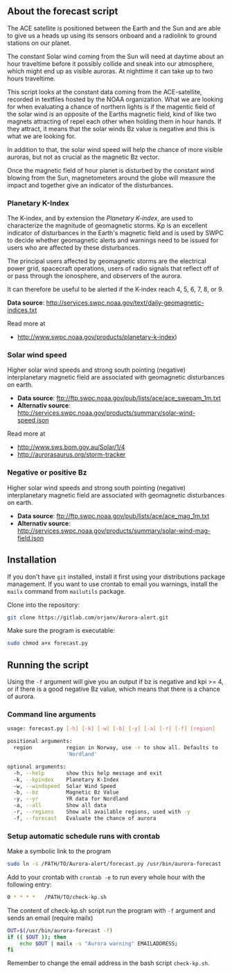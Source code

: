 ## About the forecast script

The ACE satellite is positioned between the Earth and the Sun and are able to give us a heads up using its sensors onboard and a radiolink to ground stations on our planet.

The constant Solar wind coming from the Sun will need at daytime about an hour traveltime before it possibly collide and sneak into our atmosphere, which might end up as visible auroras. At nighttime it can take up to two hours traveltime.

This script looks at the constant data coming from the ACE-satellite, recorded in textfiles hosted by the NOAA organization. What we are looking for when evaluating a chance of northern lights is if the magentic field of the solar wind is an opposite of the Earths magnetic field, kind of like two magnets attracting of repel each other when holding them in hour hands. If they attract, it means that the solar winds Bz value is negative and this is what we are looking for.

In addition to that, the solar wind speed will help the chance of more visible auroras, but not as crucial as the magnetic Bz vector. 

Once the magnetic field of hour planet is disturbed by the constant wind blowing from the Sun, magnetometers around the globe will measure the impact and together give an indicator of the disturbances. 

### Planetary K-Index

The K-index, and by extension the *Planetary K-index*, are used to characterize the magnitude of geomagnetic storms. Kp is an excellent indicator of disturbances in the Earth's magnetic field and is used by SWPC to decide whether geomagnetic alerts and warnings need to be issued for users who are affected by these disturbances.

The principal users affected by geomagnetic storms are the electrical power grid, spacecraft operations, users of radio signals that reflect off of or pass through the ionosphere, and observers of the aurora.

It can therefore be useful to be alerted if the K-index reach 4, 5, 6, 7, 8, or 9.

**Data source**: http://services.swpc.noaa.gov/text/daily-geomagnetic-indices.txt

Read more at

* http://www.swpc.noaa.gov/products/planetary-k-index)

### Solar wind speed

Higher solar wind speeds and strong south pointing (negative) interplanetary 
magnetic field are associated with geomagnetic disturbances on earth.

* **Data source**: ftp://ftp.swpc.noaa.gov/pub/lists/ace/ace_swepam_1m.txt
* **Alternativ source**: http://services.swpc.noaa.gov/products/summary/solar-wind-speed.json

Read more at 

* http://www.sws.bom.gov.au/Solar/1/4
* http://aurorasaurus.org/storm-tracker

### Negative or positive Bz

Higher solar wind speeds and strong south pointing (negative) interplanetary 
magnetic field are associated with geomagnetic disturbances on earth.

* **Data source**: ftp://ftp.swpc.noaa.gov/pub/lists/ace/ace_mag_1m.txt
* **Alternativ source**: http://services.swpc.noaa.gov/products/summary/solar-wind-mag-field.json


## Installation
If you don't have `git` installed, install it first using your distributions package management. If you want to use crontab to email you warnings, install the `mailx` command from `mailutils` package.

Clone into the repository:

```bash
git clone https://gitlab.com/orjanv/Aurora-alert.git
```

Make sure the program is executable:
```bash
sudo chmod a+x forecast.py
``` 


## Running the script

Using the `-f` argument will give you an output if bz is negative and kpi >= 4, 
or if there is a good negative Bz value, which means that there is a chance of aurora.

### Command line arguments

```bash
usage: forecast.py [-h] [-k] [-w] [-b] [-y] [-a] [-r] [-f] [region]

positional arguments:
  region           region in Norway, use -r to show all. Defaults to
                   'Nordland'

optional arguments:
  -h, --help       show this help message and exit
  -k, --kpindex    Planetary K-Index
  -w, --windspeed  Solar Wind Speed
  -b, --bz         Magnetic Bz Value
  -y, --yr         YR data for Nordland
  -a, --all        Show all data
  -r, --regions    Show all available regions, used with -y
  -f, --forecast   Evaluate the chance of aurora
```

### Setup automatic schedule runs with crontab

Make a symbolic link to the program
```bash
sudo ln -s /PATH/TO/Aurora-alert/forecast.py /usr/bin/aurora-forecast
```

Add to your crontab with `crontab -e` to run every whole hour with the following entry:

```bash
0 * * * *	/PATH/TO/check-kp.sh
```

The content of check-kp.sh script run the program with `-f` argument and sends an email (require mailx)

```bash
OUT=$(/usr/bin/aurora-forecast -f)
if (( $OUT )); then
    echo $OUT | mailx -s "Aurora warning" EMAILADDRESS;
fi
``` 

Remember to change the email address in the bash script `check-kp.sh`.
